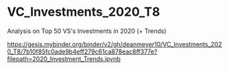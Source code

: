 # VC_Investments_2020_T8
Analysis on Top 50 VS's Investments in 2020 (+ Trends) 

https://gesis.mybinder.org/binder/v2/gh/deanmeyer10/VC_Investments_2020_T8/7b10f85fc0ade9b4eff279c61ca878eac8ff377e?filepath=2020_Investment_Trends.ipynb
